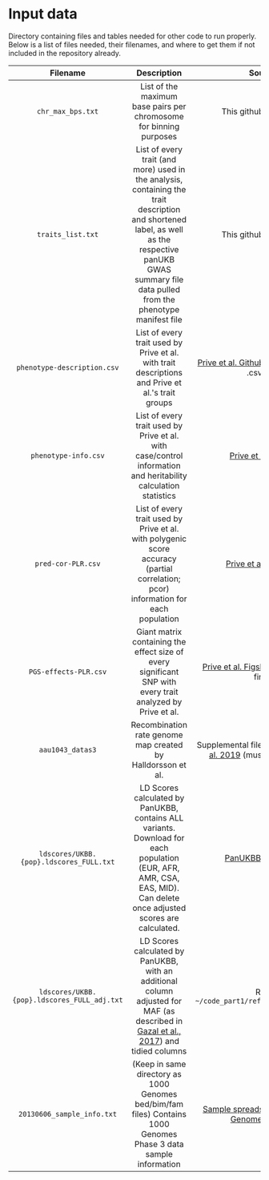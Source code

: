 # Input data
Directory containing files and tables needed for other code to run properly. Below is a list of files needed, their filenames, and where to get them if not included in the repository already.

| Filename | Description | Source |
|:--------:|:--------:|:--------:|
| `chr_max_bps.txt` | List of the maximum base pairs per chromosome for binning purposes | This github repository |
| `traits_list.txt` | List of every trait (and more) used in the analysis, containing the trait description and shortened label, as well as the respective panUKB GWAS summary file data pulled from the phenotype manifest file | This github repository |
| `phenotype-description.csv` | List of every trait used by Prive et al. with trait descriptions and Prive et al.'s trait groups | [Prive et al. Github](https://github.com/privefl/UKBB-PGS/blob/main/phenotype-description.xlsx) (must convert to .csv file) |
| `phenotype-info.csv` | List of every trait used by Prive et al. with case/control information and heritability calculation statistics| [Prive et al. Github](https://github.com/privefl/UKBB-PGS/blob/main/phenotype-info.csv) |
| `pred-cor-PLR.csv` | List of every trait used by Prive et al. with polygenic score accuracy (partial correlation; pcor) information for each population | [Prive et al. Figshare](https://figshare.com/articles/dataset/Effect_sizes_for_215_polygenic_scores/14074760/2?file=31619357) |
| `PGS-effects-PLR.csv` | Giant matrix containing the effect size of every significant SNP with every trait analyzed by Prive et al. | [Prive et al. Figshare](https://figshare.com/articles/dataset/Effect_sizes_for_215_polygenic_scores/14074760/2?file=31619351) (must unzip first)|
| `aau1043_datas3` | Recombination rate genome map created by Halldorsson et al. | Supplemental file of [Halldorsson et al. 2019](https://doi.org/10.1126/science.aau1043) (must be unzipped) |
| `ldscores/UKBB.{pop}.ldscores_FULL.txt` | LD Scores calculated by PanUKBB, contains ALL variants. Download for each population (EUR, AFR, AMR, CSA, EAS, MID). Can delete once adjusted scores are calculated. | [PanUKBB LD scores](https://pan.ukbb.broadinstitute.org/docs/hail-format#ld-scores) |
| `ldscores/UKBB.{pop}.ldscores_FULL_adj.txt` | LD Scores calculated by PanUKBB, with an additional column adjusted for MAF (as described in [Gazal et al., 2017](https://www.nature.com/articles/ng.3954#Sec9)) and tidied columns | Run `~/code_part1/reformat_ldscores.sh` |
| `20130606_sample_info.txt`| (Keep in same directory as 1000 Genomes bed/bim/fam files) Contains 1000 Genomes Phase 3 data sample information | [Sample spreadsheet from 1000 Genomes Project](https://www.internationalgenome.org/category/sample/) |